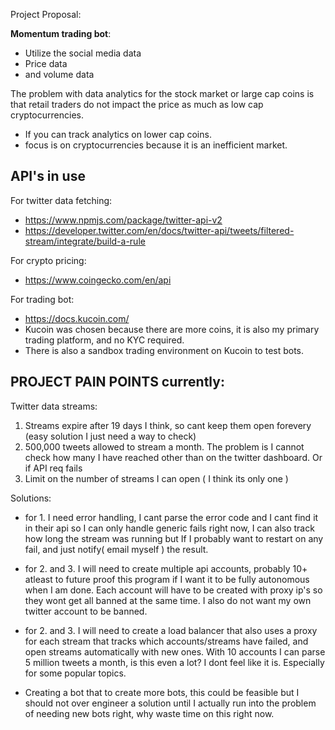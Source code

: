 
Project Proposal:

**Momentum trading bot**:
- Utilize the social media data
- Price data
- and volume data

The problem with data analytics for the stock market or large cap coins is that retail traders do not impact the price as much as low cap cryptocurrencies.
- If you can track analytics on lower cap coins.
- focus is on cryptocurrencies because it is an inefficient market.


## API's in use
For twitter data fetching:
- https://www.npmjs.com/package/twitter-api-v2
- https://developer.twitter.com/en/docs/twitter-api/tweets/filtered-stream/integrate/build-a-rule

For crypto pricing:
- https://www.coingecko.com/en/api

For trading bot:
- https://docs.kucoin.com/
- Kucoin was chosen because there are more coins, it is also my primary trading platform, and no KYC required.
- There is also a sandbox trading environment on Kucoin to test bots.


## PROJECT PAIN POINTS currently:

Twitter data streams:
1. Streams expire after 19 days I think, so cant keep them open forevery (easy solution I just need a way to check)
2. 500,000 tweets allowed to stream a month. The problem is I cannot check how many I have reached other than on the twitter dashboard. Or if API req fails
3. Limit on the number of streams I can open ( I think its only one  )


Solutions:
- for 1. I need error handling, I cant parse the error code and I cant find it in their api so I can only handle generic fails right now, I can also track how long the stream was running but If I probably want to restart on any fail, and just notify( email myself ) the result.

- for 2. and 3. I will need to create multiple api accounts, probably 10+ atleast to future proof this program if I want it to be fully autonomous when I am done. Each account will have to be created with proxy ip's so they wont get all banned at the same time. I also do not want my own twitter account to be banned.

- for 2. and 3. I will need to create a load balancer that also uses a proxy for each stream that tracks which accounts/streams have failed, and open streams automatically with new ones. With 10 accounts I can parse 5 million tweets a month, is this even a lot? I dont feel like it is. Especially for some popular topics.

- Creating a bot that to create more bots, this could be feasible but I should not over engineer a solution until I actually run into the problem of needing new bots right, why waste time on this right now.


